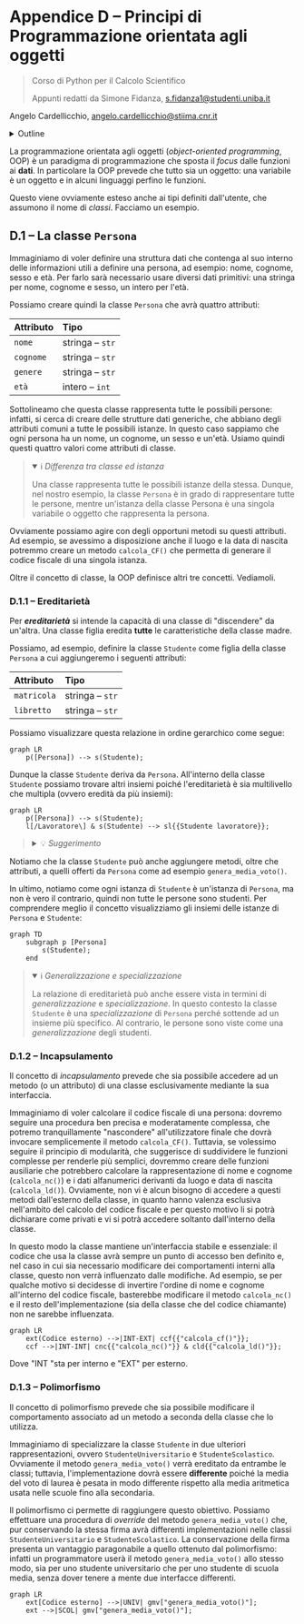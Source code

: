 # Appendice D – Principi di Programmazione orientata agli oggetti

> Corso di Python per il Calcolo Scientifico
>
> Appunti redatti da Simone Fidanza, s.fidanza1@studenti.uniba.it

Angelo Cardellicchio, angelo.cardellicchio@stiima.cnr.it

<details>
<summary>Outline</summary>

<!-- TOC -->

1. [Appendice D – Principi di Programmazione orientata agli oggetti](#appendice-d--principi-di-programmazione-orientata-agli-oggetti)
   1. [D.1 – La classe `Persona`](#d1--la-classe-persona)
      1. [D.1.1 – Ereditarietà](#d11--ereditarietà)
      2. [D.1.2 – Incapsulamento](#d12--incapsulamento)
      3. [D.1.3 – Polimorfismo](#d13--polimorfismo)

<!-- /TOC -->

</details>

La programmazione orientata agli oggetti (_object-oriented programming_, OOP) è
un paradigma di programmazione che sposta il _focus_ dalle funzioni ai **dati**.
In particolare la OOP prevede che tutto sia un oggetto: una variabile è un
oggetto e in alcuni linguaggi perfino le funzioni.

Questo viene ovviamente esteso anche ai tipi definiti dall'utente, che assumono
il nome di _classi_. Facciamo un esempio.

## D.1 – La classe `Persona`

Immaginiamo di voler definire una struttura dati che contenga al suo interno
delle informazioni utili a definire una persona, ad esempio: nome, cognome,
sesso e età. Per farlo sarà necessario usare diversi dati primitivi: una
stringa per nome, cognome e sesso, un intero per l'età.

Possiamo creare quindi la classe `Persona` che avrà quattro attributi:

| Attributo | Tipo            |
| :-------- | :-------------- |
| `nome`    | stringa – `str` |
| `cognome` | stringa – `str` |
| `genere`  | stringa – `str` |
| `età`     | intero – `int`  |

Sottolineamo che questa classe rappresenta tutte le possibili persone: infatti,
si cerca di creare delle strutture dati generiche, che abbiano degli attributi
comuni a tutte le possibili istanze. In questo caso sappiamo che ogni persona ha
un nome, un cognome, un sesso e un'età. Usiamo quindi questi quattro valori come
attributi di classe.

> <details open>
> <summary>ℹ️ <em>Differenza tra classe ed istanza</em></summary>
>
> Una classe rappresenta tutte le possibili istanze della stessa. Dunque, nel
> nostro esempio, la classe `Persona` è in grado di rappresentare tutte le
> persone, mentre un'istanza della classe Persona è una singola variabile o
> oggetto che rappresenta la persona.
>
> </details>

Ovviamente possiamo agire con degli opportuni metodi su questi attributi. Ad
esempio, se avessimo a disposizione anche il luogo e la data di nascita potremmo
creare un metodo `calcola_CF()` che permetta di generare il codice fiscale di
una singola istanza.

Oltre il concetto di classe, la OOP definisce altri tre concetti. Vediamoli.

### D.1.1 – Ereditarietà

Per **_ereditarietà_** si intende la capacità di una classe di "discendere" da
un'altra. Una classe figlia eredita **tutte** le caratteristiche della classe
madre.

Possiamo, ad esempio, definire la classe `Studente` come figlia della classe
`Persona` a cui aggiungeremo i seguenti attributi:

| Attributo   | Tipo            |
| :---------- | :-------------- |
| `matricola` | stringa – `str` |
| `libretto`  | stringa – `str` |

Possiamo visualizzare questa relazione in ordine gerarchico come segue:

```mermaid
graph LR
    p([Persona]) --> s(Studente);
```

Dunque la classe `Studente` deriva da `Persona`. All'interno della classe
`Studente` possiamo trovare altri insiemi poiché l'ereditarietà è sia
multilivello che multipla (ovvero eredità da più insiemi):

```mermaid
graph LR
    p([Persona]) --> s(Studente);
    l[/Lavoratore\] & s(Studente) --> sl{{Studente lavoratore}};
```

> <details>
> <summary>💡 <em>Suggerimento</em></summary>
>
> Alcuni linguaggi, compreso Python, offrono la possibilità di ereditare da più
> classi; tale concetto è chiamato **_ereditarietà multipla_**. Se invece
> stabiliamo una vera e propria gerarchia di classi, con una classe "nonna", una
> "madre" ed una "figlia", avremo una struttura multilivello.
>
> </details>

Notiamo che la classe `Studente` può anche aggiungere metodi, oltre che
attributi, a quelli offerti da `Persona` come ad esempio `genera_media_voto()`.

In ultimo, notiamo come ogni istanza di `Studente` è un'istanza di `Persona`, ma
non è vero il contrario, quindi non tutte le persone sono studenti. Per
comprendere meglio il concetto visualizziamo gli insiemi delle istanze di
`Persona` e `Studente`:

```mermaid
graph TD
    subgraph p [Persona]
        s(Studente);
    end
```

> <details open>
> <summary>ℹ️ <em>Generalizzazione e specializzazione</em></summary>
>
> La relazione di ereditarietà può anche essere vista in termini di
> _generalizzazione_ e _specializzazione_. In questo contesto la classe
> `Studente` è una _specializzazione_ di `Persona` perché sottende ad un insieme
> più specifico. Al contrario, le persone sono viste come una _generalizzazione_
> degli studenti.
>
> </details>

### D.1.2 – Incapsulamento

Il concetto di _incapsulamento_ prevede che sia possibile accedere ad un metodo
(o un attributo) di una classe esclusivamente mediante la sua interfaccia.

Immaginiamo di voler calcolare il codice fiscale di una persona: dovremo seguire
una procedura ben precisa e moderatamente complessa, che potremo tranquillamente
"nascondere" all'utilizzatore finale che dovrà invocare semplicemente il metodo
`calcola_CF()`. Tuttavia, se volessimo seguire il principio di modularità, che
suggerisce di suddividere le funzioni complesse per renderle più semplici,
dovremmo creare delle funzioni ausiliarie che potrebbero calcolare la
rappresentazione di nome e cognome (`calcola_nc()`) e i dati alfanumerici
derivanti da luogo e data di nascita (`calcola_ld()`). Ovviamente, non vi è
alcun bisogno di accedere a questi metodi dall'esterno della classe, in quanto
hanno valenza esclusiva nell'ambito del calcolo del codice fiscale e per questo
motivo li si potrà dichiarare come privati e vi si potrà accedere soltanto
dall'interno della classe.

In questo modo la classe mantiene un'interfaccia stabile e essenziale: il codice
che usa la classe avrà sempre un punto di accesso ben definito e, nel caso in cui
sia necessario modificare dei comportamenti interni alla classe, questo non verrà
influenzato dalle modifiche. Ad esempio, se per qualche motivo si decidesse di
invertire l'ordine di nome e cognome all'interno del codice fiscale, basterebbe
modificare il metodo `calcola_nc()` e il resto dell'implementazione (sia della
classe che del codice chiamante) non ne sarebbe influenzata.

```mermaid
graph LR
    ext(Codice esterno) -->|INT-EXT| ccf{{"calcola_cf()"}};
    ccf -->|INT-INT| cnc{{"calcola_nc()"}} & cld{{"calcola_ld()"}};
```

Dove "INT "sta per interno e "EXT" per esterno.

### D.1.3 – Polimorfismo

Il concetto di polimorfismo prevede che sia possibile modificare il comportamento
associato ad un metodo a seconda della classe che lo utilizza.

Immaginiamo di specializzare la classe `Studente` in due ulteriori
rappresentazioni, ovvero `StudenteUniversitario` e `StudenteScolastico`.
Ovviamente il metodo `genera_media_voto()` verrà ereditato da entrambe le classi;
tuttavia, l'implementazione dovrà essere **differente** poiché la media del voto
di laurea è pesata in modo differente rispetto alla media aritmetica usata nelle
scuole fino alla secondaria.

Il polimorfismo ci permette di raggiungere questo obiettivo. Possiamo effettuare
una procedura di _override_ del metodo `genera_media_voto()` che, pur conservando
la stessa firma avrà differenti implementazioni nelle classi
`StudenteUniversitario` e `StudenteScolastico`. La conservazione della firma
presenta un vantaggio paragonabile a quello ottenuto dal polimorfismo: infatti
un programmatore userà il metodo `genera_media_voto()` allo stesso modo, sia per
uno studente universitario che per uno studente di scuola media, senza dover
tenere a mente due interfacce differenti.

```mermaid
graph LR
    ext[Codice esterno] -->|UNIV| gmv["genera_media_voto()"];
    ext -->|SCOL| gmv["genera_media_voto()"];
```

